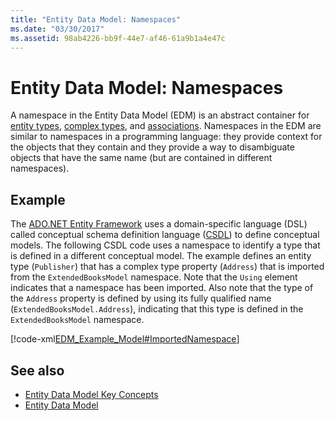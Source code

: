 ```yaml
---
title: "Entity Data Model: Namespaces"
ms.date: "03/30/2017"
ms.assetid: 98ab4226-bb9f-44e7-af46-61a9b1a4e47c
---
```

# Entity Data Model: Namespaces
A namespace in the Entity Data Model (EDM) is an abstract container for [entity types](entity-type.md), [complex types](complex-type.md), and [associations](association-type.md). Namespaces in the EDM are similar to namespaces in a programming language: they provide context for the objects that they contain and they provide a way to disambiguate objects that have the same name (but are contained in different namespaces).  
  
## Example  
 The [ADO.NET Entity Framework](./ef/index.md) uses a domain-specific language (DSL) called conceptual schema definition language ([CSDL](./ef/language-reference/csdl-specification.md)) to define conceptual models. The following CSDL code uses a namespace to identify a type that is defined in a different conceptual model. The example defines an entity type (`Publisher`) that has a complex type property (`Address`) that is imported from the `ExtendedBooksModel` namespace. Note that the `Using` element indicates that a namespace has been imported. Also note that the type of the `Address` property is defined by using its fully qualified name (`ExtendedBooksModel.Address`), indicating that this type is defined in the `ExtendedBooksModel` namespace.  
  
 [!code-xml[EDM_Example_Model#ImportedNamespace](../../../../samples/snippets/xml/VS_Snippets_Data/edm_example_model/xml/books6.edmx#importednamespace)]  
  
## See also

- [Entity Data Model Key Concepts](entity-data-model-key-concepts.md)
- [Entity Data Model](entity-data-model.md)
